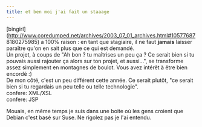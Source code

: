 ```yaml
---
title: et ben moi j'ai fait un staaage
---
```


[bingirl](http://www.coredumped.net/archives/2003_07_01_archives.html#10577687
8180275985) a 100% raison : en tant que stagiaire, il ne faut **jamais**
laisser paraître qu'on en sait plus que ce qui est demandé.  
Un projet, à coups de "Ah bon ? tu maîtrises un peu ça ? Ce serait bien si tu
pouvais aussi rajouter ça alors sur ton projet, et aussi...", se transforme
assez simplement en montagnes de boulot. Vous avez intérêt à être bien encordé
:)  
De mon côté, c'est un peu différent cette année. Ce serait plutôt, "ce serait
bien si tu regardais un peu telle ou telle technologie".  
confere: XML/XSL  
confere: JSP

Mouais, en même temps je suis dans une boite où les gens croient que Debian
c'est basé sur Suse. Ne rigolez pas je l'ai entendu.

